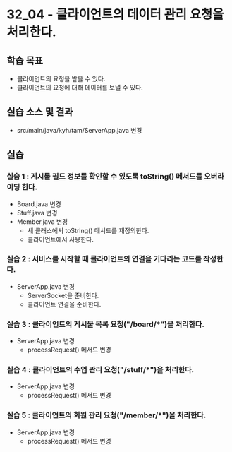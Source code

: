 # 32_04 - 클라이언트의 데이터 관리 요청을 처리한다.

## 학습 목표

- 클라이언트의 요청을 받을 수 있다.
- 클라이언트의 요청에 대해 데이터를 보낼 수 있다.

## 실습 소스 및 결과

- src/main/java/kyh/tam/ServerApp.java 변경

## 실습

### 실습 1 : 게시물 필드 정보를 확인할 수 있도록 toString() 메서드를 오버라이딩 한다.
- Board.java 변경
- Stuff.java 변경
- Member.java 변경
  - 세 클래스에서 toString() 메서드를 재정의한다.  
  - 클라이언트에서 사용한다.

### 실습 2 : 서비스를 시작할 때 클라이언트의 연결을 기다리는 코드를 작성한다.
- ServerApp.java 변경
  - ServerSocket을 준비한다.
  - 클라이언트 연결을 준비한다.

### 실습 3 : 클라이언트의 게시물 목록 요청("/board/*")을 처리한다.
- ServerApp.java 변경
  - processRequest() 메서드 변경

### 실습 4 : 클라이언트의 수업 관리 요청("/stuff/*")을 처리한다.
- ServerApp.java 변경
  - processRequest() 메서드 변경

### 실습 5 : 클라이언트의 회원 관리 요청("/member/*")을 처리한다.
- ServerApp.java 변경
  - processRequest() 메서드 변경